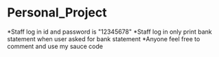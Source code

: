 # Personal_Project

*Staff log in id and password is "12345678"
*Staff log in only print bank statement when user asked for bank statement
*Anyone feel free to comment and use my sauce code
